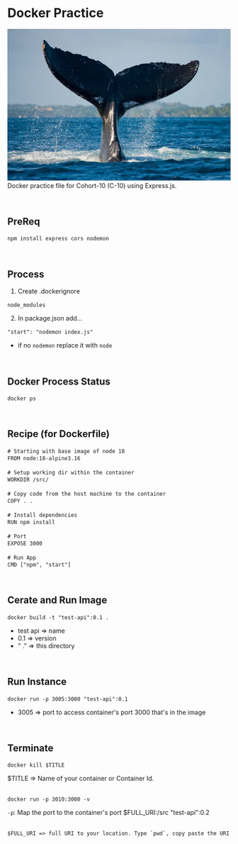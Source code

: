# Docker Practice
![Star Trek](./images/whale-fin.webp)
Docker practice file for Cohort-10 (C-10) using Express.js.

<br>

## PreReq
```
npm install express cors nodemon
```

<br>

## Process
1. Create .dockerignore
```
node_modules
```
2. In package.json add...
```
"start": "nodemon index.js"
```
* if no `nodemon` replace it with `node`

<br>

## Docker Process Status
```
docker ps
```

<br>

## Recipe (for Dockerfile)
```
# Starting with base image of node 18
FROM node:18-alpine3.16

# Setup working dir within the container
WORKDIR /src/

# Copy code from the host machine to the container
COPY . .

# Install dependencies
RUN npm install

# Port
EXPOSE 3000

# Run App
CMD ["npm", "start"]
```

<br>

## Cerate and Run Image
```
docker build -t "test-api":0.1 .
```
* test api => name
* 0.1 => version
* " ." => this directory

<br> 

## Run Instance
```
docker run -p 3005:3000 "test-api":0.1
```
* 3005 => port to access container's port 3000 that's in the image

<br>

## Terminate
```
docker kill $TITLE
```

$TITLE => Name of your container or Container Id.


##
```
docker run -p 3010:3000 -v 
```
`-p`: Map the port to the container's port $FULL_URI:/src "test-api":0.2
```

$FULL_URI => full URI to your location. Type `pwd`, copy paste the URI
